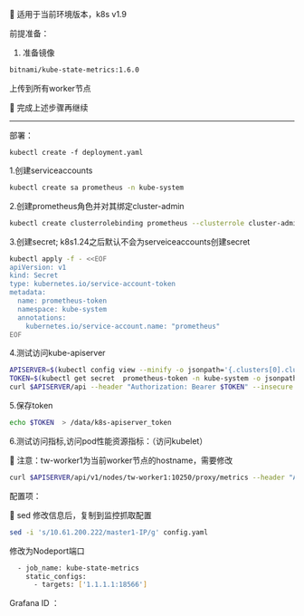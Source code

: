 👀 适用于当前环境版本，k8s v1.9

前提准备：

1. 准备镜像

```sh
bitnami/kube-state-metrics:1.6.0
```
上传到所有worker节点

🎉 完成上述步骤再继续

---

部署：

```
kubectl create -f deployment.yaml
```

1.创建serviceaccounts

```sh
kubectl create sa prometheus -n kube-system
```

2.创建prometheus角色并对其绑定cluster-admin

```sh
kubectl create clusterrolebinding prometheus --clusterrole cluster-admin --serviceaccount=kube-system:prometheus
```

3.创建secret; k8s1.24之后默认不会为serveiceaccounts创建secret

```sh
kubectl apply -f - <<EOF
apiVersion: v1
kind: Secret
type: kubernetes.io/service-account-token
metadata:
  name: prometheus-token
  namespace: kube-system
  annotations:
    kubernetes.io/service-account.name: "prometheus"
EOF
```

4.测试访问kube-apiserver

```sh
APISERVER=$(kubectl config view --minify -o jsonpath='{.clusters[0].cluster.server}')
TOKEN=$(kubectl get secret  prometheus-token -n kube-system -o jsonpath='{.data.token}' | base64 --decode)
curl $APISERVER/api --header "Authorization: Bearer $TOKEN" --insecure
```

5.保存token

```sh
echo $TOKEN  > /data/k8s-apiserver_token
```

6.测试访问指标,访问pod性能资源指标：（访问kubelet）

🔔 注意：tw-worker1为当前worker节点的hostname，需要修改

```sh
curl $APISERVER/api/v1/nodes/tw-worker1:10250/proxy/metrics --header "Authorization: Bearer $TOKEN" --insecure
```



配置项：

🔔 sed 修改信息后，复制到监控抓取配置

```sh
sed -i 's/10.61.200.222/master1-IP/g' config.yaml
```

修改为Nodeport端口

```sh
  - job_name: kube-state-metrics
    static_configs:
      - targets: ['1.1.1.1:18566']
```



Grafana ID ：
